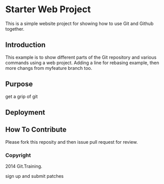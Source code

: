 # Starter Web Project

This is a simple website project for showing how to use Git and Github together.

## Introduction

This example is to show different parts of the Git repository and various commands using a web project. Adding a line for rebasing example, then more changs from myfeature branch too.

## Purpose

get a grip of git

## Deployment

## How To Contribute

Please fork this reposity and then issue pull request for review.

### Copyright
2014 Git.Training.

sign up and submit patches

